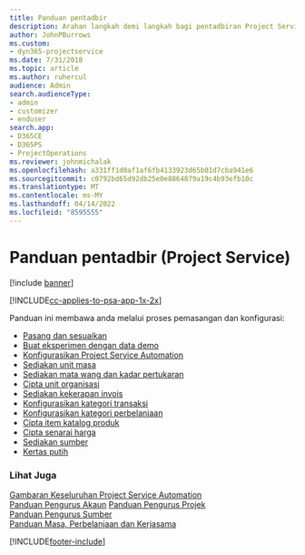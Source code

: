 ```yaml
---
title: Panduan pentadbir
description: Arahan langkah demi langkah bagi pentadbiran Project Service
author: JohnPBurrows
ms.custom:
- dyn365-projectservice
ms.date: 7/31/2018
ms.topic: article
ms.author: ruhercul
audience: Admin
search.audienceType:
- admin
- customizer
- enduser
search.app:
- D365CE
- D365PS
- ProjectOperations
ms.reviewer: johnmichalak
ms.openlocfilehash: a331ff1d0af1af6fb4133923d65b01d7cba941e6
ms.sourcegitcommit: c0792bd65d92db25e0e8864879a19c4b93efb10c
ms.translationtype: MT
ms.contentlocale: ms-MY
ms.lasthandoff: 04/14/2022
ms.locfileid: "8595555"
---
```

# <a name="administrator-guide-project-service"></a>Panduan pentadbir (Project Service)

[!include [banner](../includes/psa-now-project-operations.md)]

[!INCLUDE[cc-applies-to-psa-app-1x-2x](../includes/cc-applies-to-psa-app-1x-2x.md)]

Panduan ini membawa anda melalui proses pemasangan dan konfigurasi:  
  
- [Pasang dan sesuaikan](install-customize.md)
- [Buat eksperimen dengan data demo](use-demo-data.md)
- [Konfigurasikan Project Service Automation](configure.md)
- [Sediakan unit masa](set-up-time-units.md)
- [Sediakan mata wang dan kadar pertukaran](set-up-currencies-exchange-rates.md)
- [Cipta unit organisasi](create-organizational-units.md)
- [Sediakan kekerapan invois](set-up-invoice-frequencies.md)
- [Konfigurasikan kategori transaksi](configure-transaction-categories.md)
- [Konfigurasikan kategori perbelanjaan](configure-expense-categories.md)
- [Cipta item katalog produk](create-product-catalog-items.md)
- [Cipta senarai harga](create-price-list.md)
- [Sediakan sumber](set-up-resources.md)
- [Kertas putih](white-papers.md)
  
### <a name="see-also"></a>Lihat Juga  
 [Gambaran Keseluruhan Project Service Automation](../psa/overview.md)    
 [Panduan Pengurus Akaun](../psa/account-manager-guide.md) [Panduan Pengurus Projek](../psa/project-manager-guide.md)   
 [Panduan Pengurus Sumber](../psa/resource-manager-guide.md)   
 [Panduan Masa, Perbelanjaan dan Kerjasama](../psa/time-expense-collaboration-guide.md)


[!INCLUDE[footer-include](../includes/footer-banner.md)]
